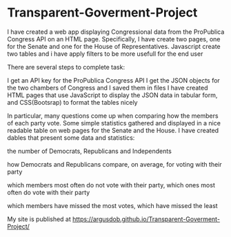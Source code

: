 # Transparent-Goverment-Project

I have created a web app displaying Congressional data from the ProPublica Congress API on an HTML page. 
Specifically, I have create two pages, one for the Senate and one for the House of Representatives. Javascript create two tables
and i have apply filters to be more usefull for the end user

There are several steps to complete task:

I get an API key for the ProPublica Congress API
I get the JSON objects for the two chambers of Congress and I saved them in files
I have created HTML pages that use JavaScript to display the JSON data in tabular form, and CSS(Bootsrap) to format the tables nicely

In particular, many questions come up when comparing how the members of each party vote. 
Some simple statistics gathered and displayed in a nice readable table on web pages for the Senate and the House.
I have created dables that present some data and statistics:

the number of Democrats, Republicans and Independents

how Democrats and Republicans compare, on average, for voting with their party

which members most often do not vote with their party, which ones most often do vote with their party

which members have missed the most votes, which have missed the least

My site is published at https://argusdob.github.io/Transparent-Goverment-Project/

